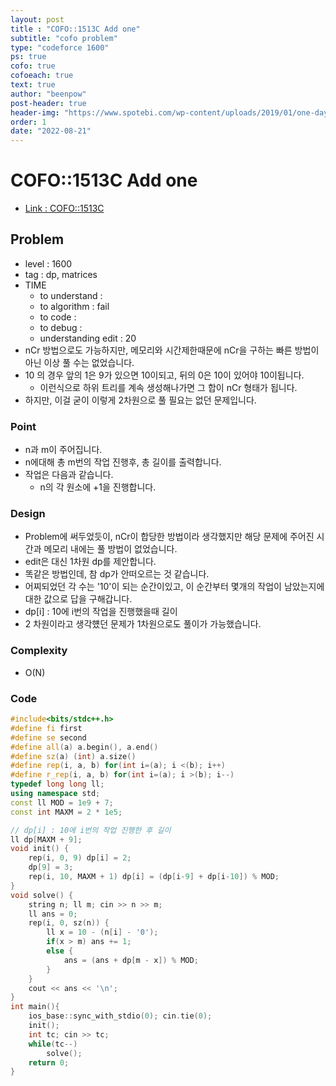 ```yaml
---
layout: post
title : "COFO::1513C Add one"
subtitle: "cofo problem"
type: "codeforce 1600"
ps: true
cofo: true
cofoeach: true
text: true
author: "beenpow"
post-header: true
header-img: "https://www.spotebi.com/wp-content/uploads/2019/01/one-day-day-one-workout-motivation-spotebi.jpg"
order: 1
date: "2022-08-21"
---
```

# COFO::1513C Add one
- [Link : COFO::1513C](https://codeforces.com/problemset/problem/1513/C)


## Problem 

- level : 1600
- tag : dp, matrices
- TIME
  - to understand    : 
  - to algorithm     : fail
  - to code          : 
  - to debug         : 
  - understanding edit : 20
- nCr 방법으로도 가능하지만, 메모리와 시간제한때문에 nCr을 구하는 빠른 방법이 아닌 이상 풀 수는 없었습니다.
- 10 의 경우 앞의 1은 9가 있으면 10이되고, 뒤의 0은 10이 있어야 10이됩니다.
  - 이런식으로 하위 트리를 계속 생성해나가면 그 합이 nCr 형태가 됩니다.
- 하지만, 이걸 굳이 이렇게 2차원으로 풀 필요는 없던 문제입니다.

### Point
- n과 m이 주어집니다.
- n에대해 총 m번의 작업 진행후, 총 길이를 출력합니다.
- 작업은 다음과 같습니다.
  - n의 각 원소에 +1을 진행합니다.

### Design
- Problem에 써두었듯이, nCr이 합당한 방법이라 생각했지만 해당 문제에 주어진 시간과 메모리 내에는 풀 방법이 없었습니다.
- edit은 대신 1차원 dp를 제안합니다.
- 똑같은 방법인데, 참 dp가 안떠오르는 것 같습니다.
- 어찌되었던 각 수는 '10'이 되는 순간이있고, 이 순간부터 몇개의 작업이 남았는지에 대한 값으로 답을 구해갑니다.
- dp[i] : 10에 i번의 작업을 진행했을때 길이
- 2 차원이라고 생각헀던 문제가 1차원으로도 풀이가 가능했습니다.

### Complexity
- O(N)

### Code

```cpp
#include<bits/stdc++.h>
#define fi first
#define se second
#define all(a) a.begin(), a.end()
#define sz(a) (int) a.size()
#define rep(i, a, b) for(int i=(a); i <(b); i++)
#define r_rep(i, a, b) for(int i=(a); i >(b); i--)
typedef long long ll;
using namespace std;
const ll MOD = 1e9 + 7;
const int MAXM = 2 * 1e5;

// dp[i] : 10에 i번의 작업 진행한 후 길이
ll dp[MAXM + 9];
void init() {
    rep(i, 0, 9) dp[i] = 2;
    dp[9] = 3;
    rep(i, 10, MAXM + 1) dp[i] = (dp[i-9] + dp[i-10]) % MOD;
}
void solve() {
    string n; ll m; cin >> n >> m;
    ll ans = 0;
    rep(i, 0, sz(n)) {
        ll x = 10 - (n[i] - '0');
        if(x > m) ans += 1;
        else {
            ans = (ans + dp[m - x]) % MOD;
        }
    }
    cout << ans << '\n';
}
int main(){
    ios_base::sync_with_stdio(0); cin.tie(0);
    init();
    int tc; cin >> tc;
    while(tc--)
        solve();
    return 0;
}
```
